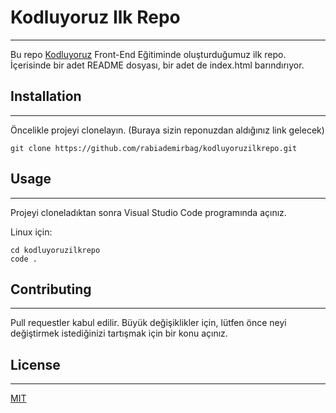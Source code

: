 # Kodluyoruz Ilk Repo
-------------------------------------------------------------------------------------------------------------------------
Bu repo [Kodluyoruz](https://www.kodluyoruz.org/) Front-End Eğitiminde oluşturduğumuz ilk repo. İçerisinde bir adet 
README dosyası, bir adet de index.html barındırıyor.

## Installation 
----------------------------------------------------------------------------------------------------------------------------
Öncelikle projeyi clonelayın. (Buraya sizin reponuzdan aldığınız link gelecek)
```
git clone https://github.com/rabiademirbag/kodluyoruzilkrepo.git
```

## Usage
----------------------------------------------------------------------------------------------------------------------------
Projeyi cloneladıktan sonra Visual Studio Code programında açınız.

Linux için:
```
cd kodluyoruzilkrepo
code .
```

## Contributing
-----------------------------------------------------------------------------------------------------------------------------------
Pull requestler kabul edilir. Büyük değişiklikler için, lütfen önce neyi değiştirmek istediğinizi tartışmak için bir konu açınız.

## License
----------------------------------------------------------------------------------------------------------------------------
[MIT](https://choosealicense.com/licenses/mit/)